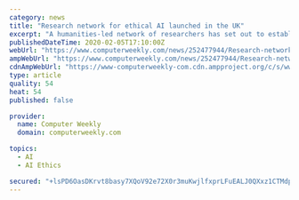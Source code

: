 ```yaml
---
category: news
title: "Research network for ethical AI launched in the UK"
excerpt: "A humanities-led network of researchers has set out to establish a multidisciplinary base around the development of ethical artificial intelligence (AI). The Just AI network will build on research ..."
publishedDateTime: 2020-02-05T17:10:00Z
webUrl: "https://www.computerweekly.com/news/252477944/Research-network-for-ethical-AI-launched-in-the-UK"
ampWebUrl: "https://www.computerweekly.com/news/252477944/Research-network-for-ethical-AI-launched-in-the-UK?amp=1"
cdnAmpWebUrl: "https://www-computerweekly-com.cdn.ampproject.org/c/s/www.computerweekly.com/news/252477944/Research-network-for-ethical-AI-launched-in-the-UK?amp=1"
type: article
quality: 54
heat: 54
published: false

provider:
  name: Computer Weekly
  domain: computerweekly.com

topics:
  - AI
  - AI Ethics

secured: "+lsPD6OasDKrvt8basy7XQoV92e72X0r3muKwjlfxprLFuEALJ0QXxz1CTMdpGxRjhv5xIDE+Mvb6kMq6Ljt+IrVGdG9qngPWWAvcFIxbm6TLE+JINLuxV8Sf3qzSf0MweUvA1mIeW7T3GDWOgvNv13RAX0TwHS/qxl2j0/W7tNhohgEaJ7PpvQ+NYI0pZTw70M75ap4Z6MIq14Yp6zl+SQNkM4mqWWjHbR9TA7T8FpJj9+BbuuHws6ThkyWn6onlYsP7LgNhA9xJ19TcJugUANs3n2G5aKjhogWVj2eaaRG/Zs8RnEPF+NfJpUFxJYK;bWXmtTBHKnw6pyppKzoarQ=="
---
```


